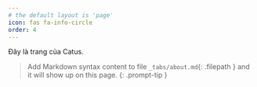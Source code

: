 ```yaml
---
# the default layout is 'page'
icon: fas fa-info-circle
order: 4
---
```


Đây là trang của Catus.

> Add Markdown syntax content to file `_tabs/about.md`{: .filepath } and it will show up on this page.
{: .prompt-tip }
